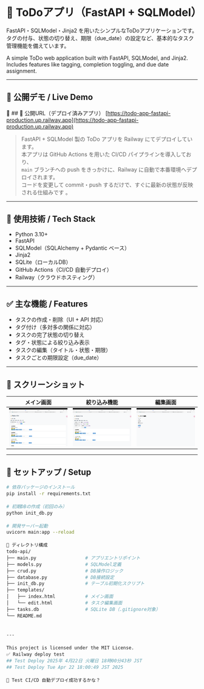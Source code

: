 # 📝 ToDoアプリ（FastAPI + SQLModel）

FastAPI・SQLModel・Jinja2 を用いたシンプルなToDoアプリケーションです。  
タグの付与、状態の切り替え、期限（due_date）の設定など、基本的なタスク管理機能を備えています。

A simple ToDo web application built with FastAPI, SQLModel, and Jinja2.  
Includes features like tagging, completion toggling, and due date assignment.


---

## 🔗 公開デモ / Live Demo

📍 ## 🔗 公開URL（デプロイ済みアプリ）
[https://todo-app-fastapi-production.up.railway.app](https://todo-app-fastapi-production.up.railway.app)
> FastAPI + SQLModel 製の ToDo アプリを Railway にてデプロイしています。  
> 本アプリは GitHub Actions を用いた CI/CD パイプラインを導入しており、  
> `main` ブランチへの push をきっかけに、Railway に自動で本番環境へデプロイされます。  
> コードを変更して commit・push するだけで、すぐに最新の状態が反映される仕組みです 。
---

## 📌 使用技術 / Tech Stack

- Python 3.10+
- FastAPI
- SQLModel（SQLAlchemy + Pydantic ベース）
- Jinja2
- SQLite（ローカルDB）
- GitHub Actions（CI/CD 自動デプロイ）
- Railway（クラウドホスティング）

---

## ✅ 主な機能 / Features

- タスクの作成・削除（UI + API 対応）
- タグ付け（多対多の関係に対応）
- タスクの完了状態の切り替え
- タグ・状態による絞り込み表示
- タスクの編集（タイトル・状態・期限）
- タスクごとの期限設定（due_date）

---

## 📸 スクリーンショット

| メイン画面 | 絞り込み機能 | 編集画面 |
|------------|--------------|----------|
| ![main](./screenshot_main.png) | ![filtered](./screenshot_filtered.png) | ![edit](./screenshot_edit.png) |

---

## 🚀 セットアップ / Setup

```bash
# 依存パッケージのインストール
pip install -r requirements.txt

# 初期DBの作成（初回のみ）
python init_db.py

# 開発サーバー起動
uvicorn main:app --reload

📁 ディレクトリ構成
todo-api/
├── main.py                  # アプリエントリポイント
├── models.py                # SQLModel定義
├── crud.py                  # DB操作ロジック
├── database.py              # DB接続設定
├── init_db.py               # テーブル初期化スクリプト
├── templates/
│   ├── index.html           # メイン画面
│   └── edit.html            # タスク編集画面
├── tasks.db                 # SQLite DB（.gitignore対象）
└── README.md


---

This project is licensed under the MIT License.
✅ Railway deploy test
## Test Deploy 2025年 4月22日 火曜日 18時00分43秒 JST
## Test Deploy Tue Apr 22 18:00:49 JST 2025

🚀 Test CI/CD 自動デプロイ成功するかな？
